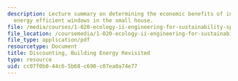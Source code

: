 ```yaml
---
description: Lecture summary on determining the economic benefits of installing more
  energy efficient windows in the small house.
file: /media/courses/1-020-ecology-ii-engineering-for-sustainability-spring-2008/cc07f0b044c65b68c690c07ea0a74e77_lec15.pdf
file_location: /coursemedia/1-020-ecology-ii-engineering-for-sustainability-spring-2008/cc07f0b044c65b68c690c07ea0a74e77_lec15.pdf
file_type: application/pdf
resourcetype: Document
title: Discounting, Building Energy Revisited
type: resource
uid: cc07f0b0-44c6-5b68-c690-c07ea0a74e77
---
```

